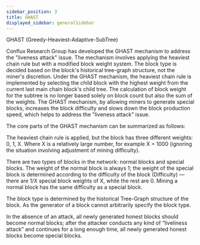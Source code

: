 ```yaml
---
sidebar_position: 3
title: GHAST
displayed_sidebar: generalSidebar
---
```


GHAST (Greedy-Heaviest-Adaptive-SubTree)

Conflux Research Group has developed the GHAST mechanism to address the "liveness attack" issue. The mechanism involves applying the heaviest chain rule but with a modified block weight system. The block type is decided based on the block's historical tree-graph structure, not the miner's discretion. Under the GHAST mechanism, the heaviest chain rule is implemented by selecting the child block with the highest weight from the current last main chain block's child tree. The calculation of block weight for the subtree is no longer based solely on block count but also the sum of the weights. The GHAST mechanism, by allowing miners to generate special blocks, increases the block difficulty and slows down the block production speed, which helps to address the "liveness attack" issue.

The core parts of the GHAST mechanism can be summarized as follows:

The heaviest chain rule is applied, but the block has three different weights: 0, 1, X. Where X is a relatively large number, for example X = 1000 (ignoring the situation involving adjustment of mining difficulty).

There are two types of blocks in the network: normal blocks and special blocks. The weight of the normal block is always 1; the weight of the special block is determined according to the difficulty of the block (Difficulty) — there are 1/X special block weights of X, while the rest are 0. Mining a normal block has the same difficulty as a special block.

The block type is determined by the historical Tree-Graph structure of the block. As the generator of a block cannot arbitrarily specify the block type.

In the absence of an attack, all newly generated honest blocks should become normal blocks; after the attacker conducts any kind of “liveliness attack” and continues for a long enough time, all newly generated honest blocks become special blocks.
